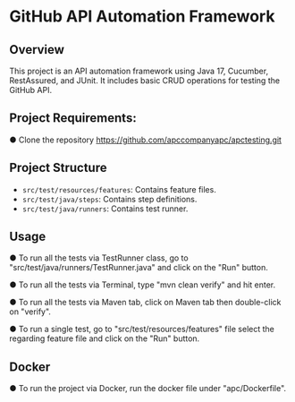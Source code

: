 # GitHub API Automation Framework

## Overview

This project is an API automation framework using Java 17, Cucumber, RestAssured, and JUnit. It includes basic CRUD operations for testing the GitHub API.
## Project Requirements:
● Clone the repository https://github.com/apccompanyapc/apctesting.git

## Project Structure

- `src/test/resources/features`: Contains feature files.
- `src/test/java/steps`: Contains step definitions.
- `src/test/java/runners`: Contains test runner.

## Usage
● To run all the tests via TestRunner class, go to "src/test/java/runners/TestRunner.java" and click on the "Run" button.

● To run all the tests via Terminal, type "mvn clean verify" and hit enter.

● To run all the tests via Maven tab, click on Maven tab then double-click on "verify".

● To run a single test, go to "src/test/resources/features" file select the regarding feature file and click on the "Run" button.

## Docker
●  To run the project via Docker, run the docker file under "apc/Dockerfile".


